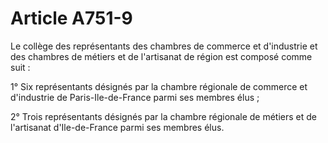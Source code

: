 # Article A751-9

Le collège des représentants des chambres de commerce et d'industrie et des       chambres de métiers et de l'artisanat de région est composé comme suit :

1° Six représentants désignés par la chambre régionale de commerce et d'industrie de Paris-Ile-de-France parmi ses membres élus ;

2° Trois représentants désignés par la chambre régionale de métiers et de l'artisanat d'Ile-de-France parmi ses membres élus.
